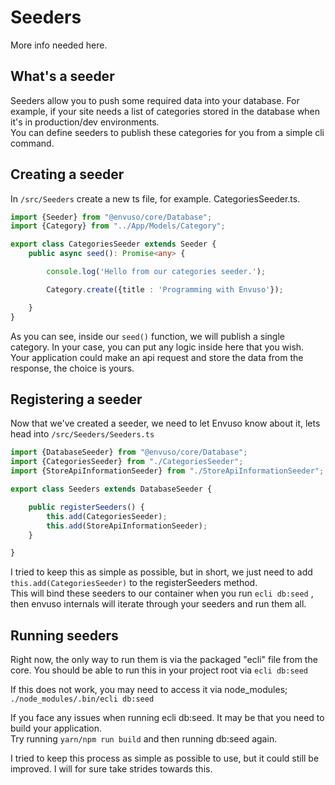 # Seeders

More info needed here.


## What's a seeder
Seeders allow you to push some required data into your database. For example, if your site needs a list of categories stored in the database when it's in production/dev environments.  
You can define seeders to publish these categories for you from a simple cli command.
## Creating a seeder
In  `/src/Seeders`  create a new ts file, for example. CategoriesSeeder.ts.

```typescript
import {Seeder} from "@envuso/core/Database";
import {Category} from "../App/Models/Category";

export class CategoriesSeeder extends Seeder {
	public async seed(): Promise<any> {

		console.log('Hello from our categories seeder.');

		Category.create({title : 'Programming with Envuso'});

	}
}
```

As you can see, inside our  `seed()`  function, we will publish a single category. In your case, you can put any logic inside here that you wish.  
Your application could make an api request and store the data from the response, the choice is yours.

## Registering a seeder
Now that we've created a seeder, we need to let Envuso know about it, lets head into  `/src/Seeders/Seeders.ts`

```typescript
import {DatabaseSeeder} from "@envuso/core/Database";
import {CategoriesSeeder} from "./CategoriesSeeder";
import {StoreApiInformationSeeder} from "./StoreApiInformationSeeder";

export class Seeders extends DatabaseSeeder {

	public registerSeeders() {
		this.add(CategoriesSeeder);
		this.add(StoreApiInformationSeeder);
	}

}
```

I tried to keep this as simple as possible, but in short, we just need to add  `this.add(CategoriesSeeder)`  to the registerSeeders method.  
This will bind these seeders to our container when you run  `ecli db:seed`  , then envuso internals will iterate through your seeders and run them all.

## Running seeders
Right now, the only way to run them is via the packaged "ecli" file from the core. You should be able to run this in your project root via `ecli db:seed`

If this does not work, you may need to access it via node_modules; `./node_modules/.bin/ecli db:seed`

If you face any issues when running ecli db:seed. It may be that you need to build your application.  
Try running `yarn/npm run build` and then running db:seed again.

I tried to keep this process as simple as possible to use, but it could still be improved. I will for sure take strides towards this.

